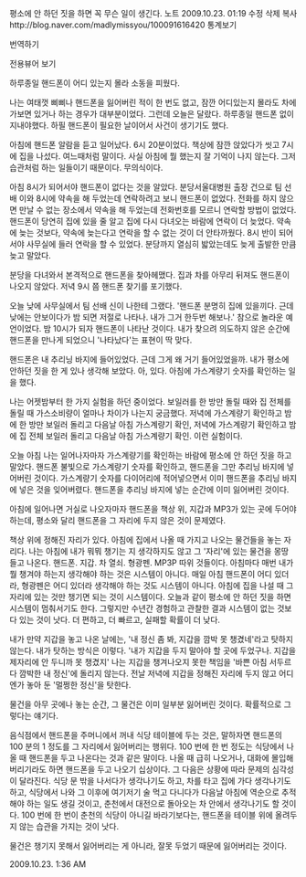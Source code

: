 평소에 안 하던 짓을 하면 꼭 무슨 일이 생긴다.   노트
2009.10.23. 01:19   수정   삭제
복사http://blog.naver.com/madlymissyou/100091616420
통계보기

번역하기

전용뷰어 보기

하루종일 핸드폰이 어디 있는지 몰라 소동을 피웠다.

나는 여태껏 삐삐나 핸드폰을 잃어버린 적이 한 번도 없고,
잠깐 어디있는지 몰라도 차에 가보면 있거나 하는 경우가 대부분이었다.
그런데 오늘은 달랐다.
하루종일 핸드폰 없이 지내야했다.
하필 핸드폰이 필요한 날이어서 사건이 생기기도 했다.

아침에 핸드폰 알람을 듣고 일어났다. 6시 20분이었다.
책상에 잠깐 앉았다가 씻고 7시에 집을 나섰다.
여느때처럼 말이다.
사실 아침에 뭘 했는지 잘 기억이 나지 않는다.
그저 습관처럼 하는 일들이기 때문이다.
무의식이다.

아침 8시가 되어서야 핸드폰이 없다는 것을 알았다.
분당서울대병원 출장 건으로 팀 선배 이와 8시에 약속을 해 두었는데 연락하려고 보니 핸드폰이 없었다.
전화를 하지 않으면 만날 수 없는 장소에서 약속을 해 두었는데 전화번호를 모르니 연락할 방법이 없었다.
핸드폰이 당연히 집에 있을 줄 알고 집에 다시 다녀오는 바람에 연락이 더 늦었다.
약속에 늦는 것보다, 약속에 늦는다고 연락을 할 수 없는 것이 더 안타까웠다.
8시 반이 되어서야 사무실에 들러 연락을 할 수 있었다.
분당까지 열심히 밟았는데도 늦게 출발한 만큼 늦고 말았다.

분당을 다녀와서 본격적으로 핸드폰을 찾아헤맸다.
집과 차를 아무리 뒤져도 핸드폰이 나오지 않았다.
저녁 9시 쯤 핸드폰 찾기를 포기했다.

오늘 낮에 사무실에서 팀 선배 신이 나한테 그랬다.
'핸드폰 분명히 집에 있을끼다. 근데 낮에는 안보이다가 밤 되면 저절로 나타나. 내가 그거 한두번 해보나.'
참으로 놀라운 예언이었다.
밤 10시가 되자 핸드폰이 나타난 것이다.
내가 찾으려 의도하지 않은 순간에 핸드폰을 만나게 되었으니 '나타났다'는 표현이 딱 맞다.

핸드폰은 내 추리닝 바지에 들어있었다.
근데 그게 왜 거기 들어있었을까.
내가 평소에 안하던 짓을 한 게 있나 생각해 보았다.
아, 있다.
아침에 가스계량기 숫자를 확인하는 일을 했다.

나는 어젯밤부터 한 가지 실험을 하던 중이었다.
보일러를 한 방만 돌릴 때와 집 전체를 돌릴 때 가스소비량이 얼마나 차이가 나는지 궁금했다.
저녁에 가스계량기 확인하고 밤에 한 방만 보일러 돌리고 다음날 아침 가스계량기 확인,
저녁에 가스계량기 확인하고 밤에 집 전체 보일러 돌리고 다음날 아침 가스계량기 확인.
이런 실험이다.

오늘 아침 나는 일어나자마자 가스계량기를 확인하는 바람에 평소에 안 하던 짓을 하고 말았다.
핸드폰 불빛으로 가스계량기 숫자를 확인하고,
핸드폰을 그만 추리닝 바지에 넣어버린 것이다.
가스계량기 숫자를 다이어리에 적어넣으면서 이미 핸드폰을 추리닝 바지에 넣은 것을 잊어버렸다.
핸드폰을 추리닝 바지에 넣는 순간에 이미 잃어버린 것이다.

아침에 일어나면 거실로 나오자마자 핸드폰을 책상 위, 지갑과 MP3가 있는 곳에 두어야 하는데,
평소와 달리 핸드폰을 그 자리에 두지 않은 것이 문제였다.

책상 위에 정해진 자리가 있다.
아침에 집에서 나올 때 가지고 나오는 물건들을 놓는 자리다.
나는 아침에 내가 뭐뭐 챙기는 지 생각하지도 않고 그 '자리'에 있는 물건을 몽땅 들고 나온다.
핸드폰. 지갑. 차 열쇠. 형광펜. MP3P 따위 것들이다.
아침마다 매번 내가 뭘 챙겨야 하는지 생각해야 하는 것은 시스템이 아니다.
매일 아침 핸드폰이 어디 있더라, 형광펜은 어디 있더라 생각해야 하는 것도 시스템이 아니다.
아침에 집을 나설 때 그 자리에 있는 것만 챙기면 되는 것이 시스템이다.
오늘과 같이 평소에 안 하던 짓을 하면 시스템이 멈춰서기도 한다.
그렇지만 수년간 경험하고 관찰한 결과 시스템이 없는 것보다 있는 것이 낫다.
더 편하고, 더 빠르고, 실패할 확률이 더 낮다.

내가 만약 지갑을 놓고 나온 날에는,
'내 정신 좀 봐, 지갑을 깜박 못 챙겼네'라고 탓하지 않는다.
내가 탓하는 방식은 이렇다.
'내가 지갑을 두지 말아야 할 곳에 두었구나. 지갑을 제자리에 안 두니까 못 챙겼지'
나는 지갑을 챙겨나오지 못한 책임을 '바쁜 아침 서두르다 깜박한 내 정신'에 돌리지 않는다.
전날 저녁에 지갑을 정해진 자리에 두지 않고 어디엔가 놓아 둔 '멀쩡한 정신'을 탓한다.

물건을 아무 곳에나 놓는 순간,
그 물건은 이미 일부분 잃어버린 것이다.
확률적으로 그렇다는 얘기다.

음식점에서 핸드폰을 주머니에서 꺼내 식당 테이블에 두는 것은,
말하자면 핸드폰의 100 분의 1 정도를 그 자리에서 잃어버리는 행위다.
100 번에 한 번 정도는 식당에서 나올 때 핸드폰을 두고 나온다는 것과 같은 말이다.
나올 때 급히 나오거나, 대화에 몰입해 버리기라도 하면 핸드폰을 두고 나오기 십상이다.
그 다음은 상황에 따라 문제의 심각성이 달라진다.
식당 문 밖을 나서다가 생각나기도 하고,
차를 타고 집에 가다 생각나기도 하고,
식당에서 나와 그 이후에 여기저기 술 먹고 다니다가 다음날 아침에 역순으로 추적해야 하는 일도 생길 것이고,
춘천에서 대전으로 돌아오는 차 안에서 생각나기도 할 것이다.
100 번에 한 번이 춘천의 식당이 아니길 바라기보다는,
핸드폰을 테이블 위에 올려두지 않는 습관을 가지는 것이 낫다.

물건은 챙기지 못해서 잃어버리는 게 아니라,
잘못 두었기 때문에 잃어버리는 것이다.

2009.10.23. 1:36 AM
